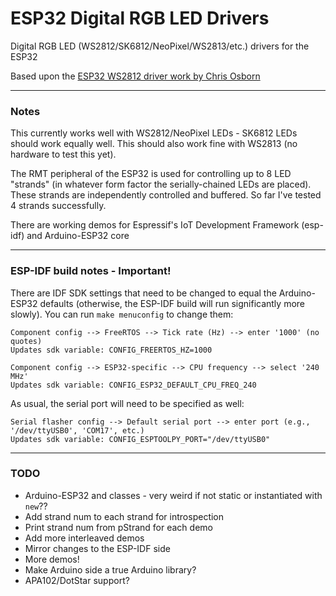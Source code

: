 # ESP32 Digital RGB LED Drivers

Digital RGB LED (WS2812/SK6812/NeoPixel/WS2813/etc.) drivers for the ESP32

Based upon the [ESP32 WS2812 driver work by Chris Osborn](https://github.com/FozzTexx/ws2812-demo)

<hr>

### Notes

This currently works well with WS2812/NeoPixel LEDs - SK6812 LEDs should work equally well. This should also work fine with WS2813 (no hardware to test this yet).

The RMT peripheral of the ESP32 is used for controlling up to 8 LED "strands" (in whatever form factor the serially-chained LEDs are placed). These strands are independently controlled and buffered. So far I've tested 4 strands successfully.

There are working demos for Espressif's IoT Development Framework (esp-idf) and Arduino-ESP32 core

<hr>

### ESP-IDF build notes - Important!

There are IDF SDK settings that need to be changed to equal the Arduino-ESP32 defaults (otherwise, the ESP-IDF build will run significantly more slowly). You can run `make menuconfig` to change them:

    Component config --> FreeRTOS --> Tick rate (Hz) --> enter '1000' (no quotes)
    Updates sdk variable: CONFIG_FREERTOS_HZ=1000

    Component config --> ESP32-specific --> CPU frequency --> select '240 MHz'
    Updates sdk variable: CONFIG_ESP32_DEFAULT_CPU_FREQ_240

As usual, the serial port will need to be specified as well:

    Serial flasher config --> Default serial port --> enter port (e.g., '/dev/ttyUSB0', 'COM17', etc.)
    Updates sdk variable: CONFIG_ESPTOOLPY_PORT="/dev/ttyUSB0"

<hr>

### TODO

  - Arduino-ESP32 and classes - very weird if not static or instantiated with `new`??
  - Add strand num to each strand for introspection
  - Print strand num from pStrand for each demo
  - Add more interleaved demos
  - Mirror changes to the ESP-IDF side
  - More demos!
  - Make Arduino side a true Arduino library?
  - APA102/DotStar support?
